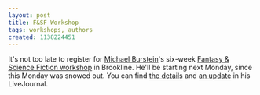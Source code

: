 ```yaml
---
layout: post
title: F&SF Workshop
tags: workshops, authors
created: 1138224451
---
```

It's not too late to register for [Michael Burstein](http://www.mabfan.com/)'s six-week [Fantasy & Science Fiction workshop](http://grubstreet.org/programs/mystery_writing.html) in Brookline. He'll be starting next Monday, since this Monday was snowed out.  You can find [the details](http://mabfan.livejournal.com/186521.html) and [an update](http://mabfan.livejournal.com/204482.html) in his LiveJournal.
